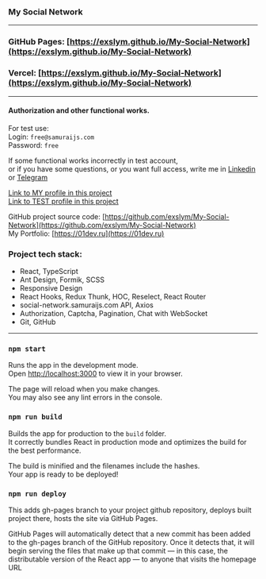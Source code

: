 ### My Social Network
---
### GitHub Pages: [https://exslym.github.io/My-Social-Network](https://exslym.github.io/My-Social-Network)
### Vercel: [https://exslym.github.io/My-Social-Network](https://exslym.github.io/My-Social-Network)
---
#### Authorization and other functional works.

For test use:  
Login: `free@samuraijs.com`  
Password: `free`

If some functional works incorrectly in test account,  
or if you have some questions, or you want full access, write me
in [Linkedin](https://www.linkedin.com/in/exlsym/) or [Telegram](https://t.me/exslym/)   

[Link to MY profile in this project](https://exslym.github.io/My-Social-Network/#/profile/24070)   
[Link to TEST profile in this project](https://exslym.github.io/My-Social-Network/#/profile/1079)

GitHub project source code: [https://github.com/exslym/My-Social-Network](https://github.com/exslym/My-Social-Network)   
My Portfolio: [https://01dev.ru](https://01dev.ru)

### Project tech stack:

- React, TypeScript
- Ant Design, Formik, SCSS
- Responsive Design
- React Hooks, Redux Thunk, HOC, Reselect, React Router
- social-network.samuraijs.com API, Axios
- Authorization, Captcha, Pagination, Chat with WebSocket
- Git, GitHub

---

### `npm start`

Runs the app in the development mode.\
Open [http://localhost:3000](http://localhost:3000) to view it in your browser.

The page will reload when you make changes.\
You may also see any lint errors in the console.

### `npm run build`

Builds the app for production to the `build` folder.\
It correctly bundles React in production mode and optimizes the build for the best performance.

The build is minified and the filenames include the hashes.\
Your app is ready to be deployed!

### `npm run deploy`

This adds gh-pages branch to your project github repository, deploys built project there, hosts the site via GitHub Pages.

GitHub Pages will automatically detect that a new commit has been added to the gh-pages branch of the GitHub repository. Once it detects that, it will begin serving the files that make up that commit — in this case, the distributable version of the React app — to anyone that visits the homepage URL
